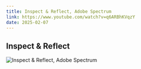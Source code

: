```yaml
---
title: Inspect & Reflect, Adobe Spectrum
link: https://www.youtube.com/watch?v=q6ARBhKVqzY
date: 2025-02-07
---
```


## Inspect & Reflect

![Inspect & Reflect, Adobe Spectrum](https://www.youtube.com/watch?v=q6ARBhKVqzY)

